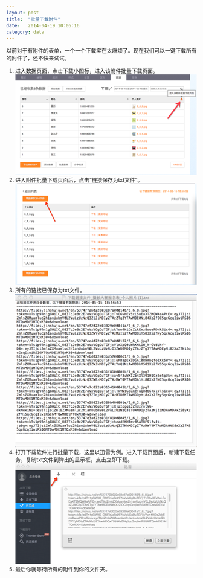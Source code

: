 ```yaml
---
layout: post
title:  "批量下载附件"
date:   2014-04-19 10:06:16
category: data
---
```


以前对于有附件的表单，一个一个下载实在太麻烦了。现在我们可以一键下载所有的附件了，还不快来试试。

1. 进入数据页面，点击下载小图标，进入该附件批量下载页面。
![](/images/batch-download-1.png)
2. 进入附件批量下载页面后，点击“链接保存为txt文件”。
![](/images/batch-download-2.png)
3. 所有的链接已保存为txt文件。
![](/images/batch-download-3.png)
4. 打开下载软件进行批量下载，这里以迅雷为例。进入下载页面后，新建下载任务，复制txt文件到弹出的显示框，点击立即下载。
![](/images/batch-download-4.png)
5. 最后你就等待所有的附件到你的文件夹。

